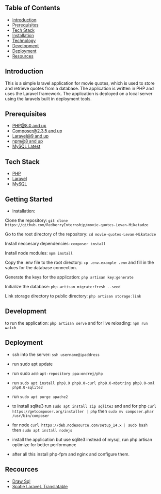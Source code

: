 ## Table of Contents

-   [Introduction](#introduction)
-   [Prerequisites](#prerequisites)
-   [Tech Stack](#tech-stack)
-   [Installation](#installation)
-   [Technology](#technology)
-   [Development](#development)
-   [Deployment](#deployment)
-   [Resources](#resources)

## Introduction

<p> This is a simple laravel application for movie quotes,
    which is used to store and retrieve quotes from a database.
    The application is written in PHP and uses the Laravel framework.
    The application is deployed on a local server using the laravels built in deployment tools.

 </p>

## Prerequisites

-   [PHP@8.0 and up ](#https://www.php.net/downloads)
-   [Composer@2.3.5 and up ](#https://getcomposer.org/download/)
-   [Laravel@9 and up](#https://laravel.com/docs/7.x/installation)
-   [npm@8 and up](#https://nodejs.org/en/download/)
-   [MySQL Latest](#https://www.mysql.com/downloads/)

## Tech Stack

-   [PHP](#https://www.php.net/)
-   [Laravel](#https://laravel.com/)
-   [MySQL](#https://www.mysql.com/)

## Getting Started

-   Installation:

Clone the repository: `git clone https://github.com/RedberryInternship/movie-quotes-Levan-Mikatadze`

Go to the root directory of the repository: `cd movie-quotes-Levan-Mikatadze`

Install neccesary dependencies: `composer install`

Install node modules: `npm install`

Copy the .env file to the root directory: `cp .env.example .env`
and fill in the values for the database connection.

Generate the keys for the application: `php artisan key:generate`

Initialize the database: `php artisan migrate:fresh --seed`

Link storage directory to public directory: `php artisan storage:link`

## Development

to run the application: `php artisan serve`
and for live reloading: `npm run watch`

## Deployment

-   ssh into the server: `ssh username@ipaddress`
-   run sudo apt update
-   run sudo `add-apt-repository ppa:ondrej/php`
-   run `sudo apt install php8.0 php8.0-curl php8.0-mbstring php8.0-xml php8.0-sqlite3`
-   run `sudo apt purge apache2`
-   to install sqlite3 run `sudo apt install zip sqlite3` and and for php `curl https://getcomposer.org/installer | php` then `sudo mv composer.phar /usr/bin/composer`
-   for node `curl https://deb.nodesource.com/setup_14.x | sudo bash ` then `sudo apt install nodejs`

-   install the application but use sqlite3 instead of mysql, run php artisan optimize for better performance

-   after all this install php-fpm and nginx and configure them.

## Recources

-   [Draw Sql](#https://drawsql.app/redberry-18/diagrams/moviequotes)
-   [Spatie LaraveL Translatable](#https://spatie.be/docs/laravel-translatable/v6/introduction)
